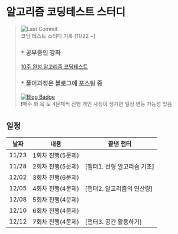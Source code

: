 # **알고리즘 코딩테스트 스터디**
> ![Last Commit](https://img.shields.io/github/last-commit/jihoooo97/Algorithm?style=flat&labelColor=white&logo=Java&logoColor=007396)  
> 코딩 테스트 스터디 기록 (11/22 ~)
> ### * 공부중인 강좌
> [10주 완성 알고리즘 코딩테스트](https://edu.goorm.io/learn/lecture/554/10주-완성-알고리즘-코딩테스트)
> ### * 풀이과정은 블로그에 포스팅 중
> [![Blog Badge](https://img.shields.io/badge/-Jiho's_Blog-white?style=flat&logo=naver&link=https://blog.naver.com/yjh7827/222580604912)](https://blog.naver.com/yjh7827/222580604912)  
> ❗️매주 화 목 토 4문제씩 진행
> 개인 사정이 생기면 일정 변동 가능성 있음
## 일정
| 날짜 | 내용 | 끝낸 챕터 |
|---|---|---|
| 11/23 | 1회차 진행(5문제) ||
| 11/28 | 2회차 진행(5문제) |[챕터1. 선형 알고리즘 기초] |
| 12/02 | 3회차 진행(6문제) ||
| 12/05 | 4회차 진행(4문제) |[챕터2. 알고리즘의 연산량] |
| 12/08 | 5회차 진행(4문제) ||
| 12/10 | 6회차 진행(4문제) ||
| 12/12 | 7회차 진행(4문제) |[챕터3. 공간 활용하기] |
